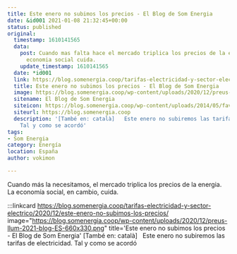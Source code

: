 ```yaml
---
title: Este enero no subimos los precios - El Blog de Som Energia
date: &id001 2021-01-08 21:32:45+00:00
status: published
original:
  timestamp: 1610141565
  data:
    post: Cuando mas falta hace el mercado triplica los precios de la energia. La
      economia social cuida.
    update_timestamp: 1610141565
  date: *id001
  link: https://blog.somenergia.coop/tarifas-electricidad-y-sector-electrico/2020/12/este-enero-no-subimos-los-precios/
  title: Este enero no subimos los precios - El Blog de Som Energia
  image: https://blog.somenergia.coop/wp-content/uploads/2020/12/preus-llum-2021-blog-ES-660x330.png
  sitename: El Blog de Som Energia
  siteicon: https://blog.somenergia.coop/wp-content/uploads/2014/05/favicon.png
  siteurl: https://blog.somenergia.coop
  description: '[També en: català]   Este enero no subiremos las tarifas de electricidad.
    Tal y como se acordó'
tags:
- Som Energia
category: Energía
location: España
author: vokimon

---
```

Cuando más la necesitamos, el mercado triplica los precios de la energia.
La economía social, en cambio, cuida.

:::linkcard https://blog.somenergia.coop/tarifas-electricidad-y-sector-electrico/2020/12/este-enero-no-subimos-los-precios/ image="https://blog.somenergia.coop/wp-content/uploads/2020/12/preus-llum-2021-blog-ES-660x330.png" title='Este enero no subimos los precios - El Blog de Som Energia'
    [També en: català]   Este enero no subiremos las tarifas de electricidad. Tal y como se acordó


